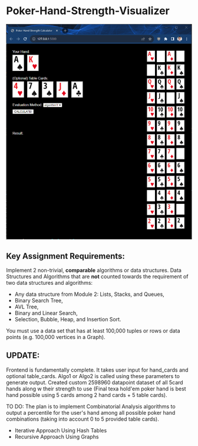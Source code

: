 # Poker-Hand-Strength-Visualizer

![image](nov23frontend.png)

## Key Assignment Requirements:
Implement 2 non-trivial, **comparable** algorithms or data structures. Data Structures and Algorithms that are **not** counted towards the requirement of two data structures and algorithms:
- Any data structure from Module 2: Lists, Stacks, and Queues,
- Binary Search Tree,
- AVL Tree,
- Binary and Linear Search,
- Selection, Bubble, Heap, and Insertion Sort.

You must use a data set that has at least 100,000 tuples or rows or data points (e.g. 100,000 vertices in a Graph).
<br>

## UPDATE:
Frontend is fundamentally complete. It takes user input for hand_cards and optional table_cards. Algo1 or Algo2 is called using these parameters to generate output. Created custom 2598960 datapoint dataset of all 5card hands along w their strength to use (Final texa hold'em poker hand is best hand possible using 5 cards among 2 hand cards + 5 table cards).

TO DO: The plan is to implement Combinatorial Analysis algorithms to output a percentile for the user's hand among all possible poker hand combinations (taking into account 0 to 5 provided table cards).
- Iterative Approach Using Hash Tables
- Recursive Approach Using Graphs

